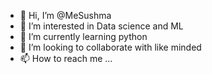- 👋 Hi, I’m @MeSushma
- 👀 I’m interested in Data science and ML
- 🌱 I’m currently learning python
- 💞️ I’m looking to collaborate with like minded 
- 📫 How to reach me ...

<!---
MeSushma/MeSushma is a ✨ special ✨ repository because its `README.md` (this file) appears on your GitHub profile.
You can click the Preview link to take a look at your changes.
--->
